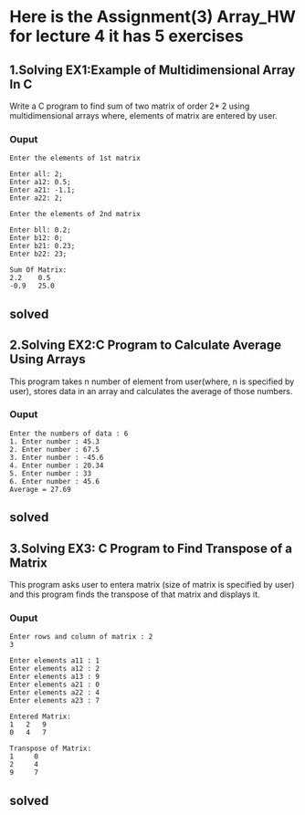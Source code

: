 # Here is the Assignment(3) Array_HW for lecture 4 it has 5 exercises

## 1.Solving EX1:Example of Multidimensional Array In C

Write a C program to find sum of two matrix of order 2* 2 using multidimensional arrays where, elements of matrix are entered by user.

### Ouput


	Enter the elements of 1st matrix
	
	Enter all: 2;
	Enter a12: 0.5;
	Enter a21: -1.1;
	Enter a22: 2;
	
	Enter the elements of 2nd matrix
	
	Enter bll: 0.2;
	Enter b12: 0;
	Enter b21: 0.23;
	Enter b22: 23;
	
	Sum Of Matrix:
	2.2    0.5
	-0.9   25.0
	
solved 
------------------------------------------------------------

## 2.Solving EX2:C Program to Calculate Average Using Arrays

This program takes n number of element from user(where, n is specified by user), stores data in an array and calculates the average of those numbers.

### Ouput


	Enter the numbers of data : 6
	1. Enter number : 45.3
	2. Enter number : 67.5
	3. Enter number : -45.6
	4. Enter number : 20.34
	5. Enter number : 33
	6. Enter number : 45.6
	Average = 27.69
	
solved 
------------------------------------------------------------

## 3.Solving EX3: C Program to Find Transpose of a Matrix

This program asks user to entera matrix (size of matrix is specified by user) and this program finds the transpose of that matrix and displays it.

### Ouput


	Enter rows and column of matrix : 2
	3
	
	Enter elements a11 : 1
	Enter elements a12 : 2
	Enter elements a13 : 9
	Enter elements a21 : 0
	Enter elements a22 : 4
	Enter elements a23 : 7
	
	Entered Matrix:
	1   2   9
	0   4   7
	
	Transpose of Matrix:
	1     0
	2     4
	9     7
	
solved 
------------------------------------------------------------












